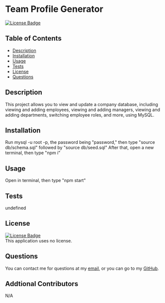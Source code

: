 # Team Profile Generator

  [![License Badge]()]()

  ## Table of Contents
  - [Description](#Description)
  - [Installation](#Installation)
  - [Usage](#Usage)
  - [Tests](#Tests)
  - [License](#License)
  - [Questions](#Questions)

  ## Description
  This project allows you to view and update a company database, including viewing and adding employees, viewing and adding managers, viewing and adding departments, switching employee roles, and more, using MySQL.

  ## Installation
  Run mysql -u root -p, the password being "password," then type "source db/schema.sql" followed by "source db/seed.sql" After that, open a new terminal, then type "npm i"

  ## Usage
  Open in terminal, then type "npm start"

  ## Tests
  undefined

  ## License
  [![License Badge]()]()
  </br>
  This application uses no license.

  ## Questions
  You can contact me for questions at my [email](mailto:cwishart203@gmail.com), or you can go to my [GitHub](https://github.com/cwishart203).

  ## Addtional Contributors
  N/A

